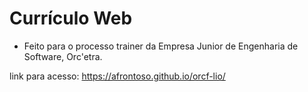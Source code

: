 # Currículo Web
- Feito para o processo trainer da Empresa Junior de Engenharia de Software,
Orc'etra.

link para acesso:
https://afrontoso.github.io/orcf-lio/
